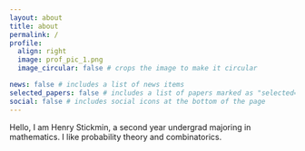 ```yaml
---
layout: about
title: about
permalink: /
profile:
  align: right
  image: prof_pic_1.png
  image_circular: false # crops the image to make it circular

news: false # includes a list of news items
selected_papers: false # includes a list of papers marked as "selected={true}"
social: false # includes social icons at the bottom of the page
---
```


Hello, I am Henry Stickmin, a second year undergrad majoring in mathematics. I like probability theory and combinatorics. 

